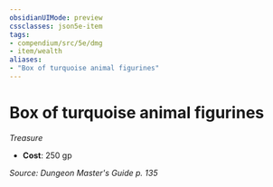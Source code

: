 ```yaml
---
obsidianUIMode: preview
cssclasses: json5e-item
tags:
- compendium/src/5e/dmg
- item/wealth
aliases: 
- "Box of turquoise animal figurines"
---
```

# Box of turquoise animal figurines
*Treasure*  

- **Cost**: 250 gp

*Source: Dungeon Master's Guide p. 135*